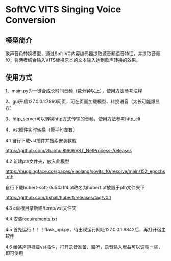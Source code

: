 # SoftVC VITS Singing Voice Conversion

## 模型简介

歌声音色转换模型，通过Soft-VC内容编码器提取源音频语音特征，并提取音频f0，将两者结合输入VITS替换原本的文本输入达到歌声转换的效果。

## 使用方式

1、main.py为一键合成长时间音频（数分钟以上），使用方法参考注释

2、gui开启127.0.0.1:7860网页，可在页面加载模型、转换语音（太长可能爆显存）

3、http_server可以转换http方式传输的音频，使用方法参考http_cli

4、vst插件实时转换（慢半句左右）

4.1 自行下载vst插件并搜索安装教程

https://github.com/zhaohui8969/VST_NetProcess-/releases

4.2 新建pth文件夹，放入此模型

https://huggingface.co/spaces/xiaolang/sovits_f0/resolve/main/152_epochs.pth

自行下载hubert-soft-0d54a1f4.pt改名为hubert.pt放置于pth文件夹下

https://github.com/bshall/hubert/releases/tag/v0.1

4.3 c盘根目录新建/temp/vst文件夹

4.4 安装requirements.txt

4.5 首先运行！！！flask_api.py，待出现运行网址127.0.0.1:6842后，再打开宿主软件

4.6 给某声道挂载vst插件，打开录音准备、监听，录音输入增益可以调高一些，即可使用